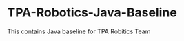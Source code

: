 TPA-Robotics-Java-Baseline
==========================

This contains Java baseline for TPA Robitics Team
